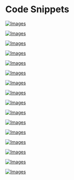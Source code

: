 # Code Snippets

[![Images](images/vol1_f0487-01.jpg)](vol1_ch19.xhtml#f0487-01a)

[![Images](images/vol1_f0494-01.jpg)](vol1_ch19.xhtml#f0494-01a)

[![Images](images/vol1_f0495-01.jpg)](vol1_ch19.xhtml#f0495-01a)

[![Images](images/vol1_f0495-02.jpg)](vol1_ch19.xhtml#f0495-02a)

[![Images](images/vol1_f0496-01.jpg)](vol1_ch19.xhtml#f0496-01a)

[![Images](images/vol1_f0497-01.jpg)](vol1_ch19.xhtml#f0497-01a)

[![Images](images/vol1_f0500-01.jpg)](vol1_ch19.xhtml#f0500-01a)

[![Images](images/vol1_f0501-01.jpg)](vol1_ch19.xhtml#f0501-01a)

[![Images](images/vol1_f0502-01.jpg)](vol1_ch19.xhtml#f0502-01a)

[![Images](images/vol1_f0503-01.jpg)](vol1_ch19.xhtml#f0503-01a)

[![Images](images/vol1_f0504-01.jpg)](vol1_ch19.xhtml#f0504-01a)

[![Images](images/vol1_f0505-01.jpg)](vol1_ch19.xhtml#f0505-01a)

[![Images](images/vol1_f0506-01.jpg)](vol1_ch19.xhtml#f0506-01a)

[![Images](images/vol1_f0507-01.jpg)](vol1_ch19.xhtml#f0507-01a)

[![Images](images/vol1_f0508-01.jpg)](vol1_ch19.xhtml#f0508-01a)

[![Images](images/vol1_f0509-01.jpg)](vol1_ch19.xhtml#f0509-01a)